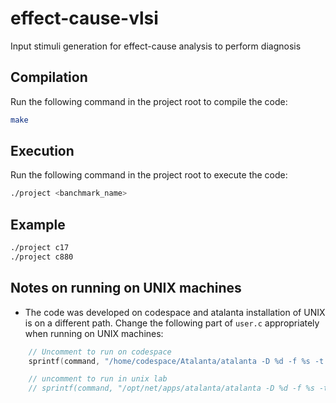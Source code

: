 # effect-cause-vlsi
Input stimuli generation for effect-cause analysis to perform diagnosis

## Compilation
Run the following command in the project root to compile the code:
```bash
make
```

## Execution
Run the following command in the project root to execute the code:
```bash
./project <banchmark_name>
```

## Example
```bash
./project c17
./project c880
```

## Notes on running on UNIX machines
- The code was developed on codespace and atalanta installation of UNIX is on a different path. Change the following part of `user.c` appropriately when running on UNIX machines:

```c
	// Uncomment to run on codespace
	sprintf(command, "/home/codespace/Atalanta/atalanta -D %d -f %s -t %s %s", MAX_PATTERNS, error, result, bench);

	// uncomment to run in unix lab
	// sprintf(command, "/opt/net/apps/atalanta/atalanta -D %d -f %s -t %s %s", MAX_PATTERNS, error, result, bench);
```
